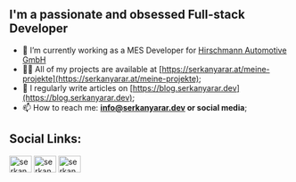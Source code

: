 ## I'm a passionate and obsessed Full-stack Developer

- 💼 I’m currently working as a MES Developer for [Hirschmann Automotive GmbH](https://www.hirschmann-automotive.com)
- 👨‍💻 All of my projects are available at [https://serkanyarar.at/meine-projekte](https://serkanyarar.at/meine-projekte);
- 📝 I regularly write articles on [https://blog.serkanyarar.dev](https://blog.serkanyarar.dev);
- 📫 How to reach me: **info@serkanyarar.dev or social media**; 
 
## Social Links:
<p align="left">
<a href="https://linkedin.com/in/serkanyarar" target="blank"><img align="center" src="https://raw.githubusercontent.com/rahuldkjain/github-profile-readme-generator/master/src/images/icons/Social/linked-in-alt.svg" alt="serkanyarar" height="30" width="40" /></a>
<a href="https://instagram.com/serkan.yarar" target="blank"><img align="center" src="https://raw.githubusercontent.com/rahuldkjain/github-profile-readme-generator/master/src/images/icons/Social/instagram.svg" alt="serkan.yarar" height="30" width="40" /></a> 
<a href="https://www.hackerrank.com/serkanyarar" target="blank"><img align="center" src="https://raw.githubusercontent.com/rahuldkjain/github-profile-readme-generator/master/src/images/icons/Social/hackerrank.svg" alt="serkanyarar" height="30" width="40" /></a> 
</p>
</br>
